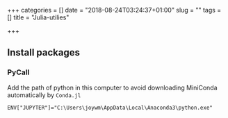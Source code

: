 +++
categories = []
date = "2018-08-24T03:24:37+01:00"
slug = ""
tags = []
title = "Julia-utilies"

+++
## Install packages

### PyCall

Add the path of python in this computer to avoid downloading MiniConda automatically by `Conda.jl`

    ENV["JUPYTER"]="C:\Users\joywm\AppData\Local\Anaconda3\python.exe"
    
### 
 